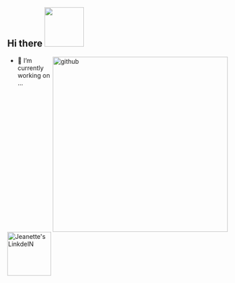 <h2> Hi there <img src="https://media.giphy.com/media/Wj7lNjMNDxSmc/giphy.gif" width="90" /></h2>  
 <img align="right" src="https://media.giphy.com/media/3owyp2SViuDIGh8YoM/giphy.gif" alt="github" width="400" height="400">


- 🔭 I’m currently working on ...

<a href="https://www.linkedin.com/in/jeanette-lucero-vivanco-cornelio-2739ba154/">
  <img align="left" alt="Jeanette's LinkdeIN" width="100px" src="https://img.shields.io/badge/linkedin-%230077B5.svg?&style=for-the-badge&logo=linkedin&logoColor=white" />
</a> 
<!--
* 1 version
  <img align="right" src="https://media.giphy.com/media/H1f1T0tKK4jEfNt6MG/giphy.gif" alt="github" width="40%" height="20%">

**Jeanette2020/Jeanette2020** is a ✨ _special_ ✨ repository because its `README.md` (this file) appears on your GitHub profile.

Here are some ideas to get you started:

- 🔭 I’m currently working on ...
- 🌱 I’m currently learning ...
- 👯 I’m looking to collaborate on ...
- 🤔 I’m looking for help with ...
- 💬 Ask me about ...
- 📫 How to reach me: ...
- 😄 Pronouns: ...
- ⚡ Fun fact: ...
-->

